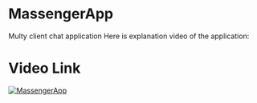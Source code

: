 # MassengerApp
Multy client chat application 
Here is explanation video of the application:

# Video Link
[![MassengerApp](https://img.youtube.com/vi/Pz_HzWxegk4/0.jpg)](https://www.youtube.com/watch?v=Pz_HzWxegk4)

